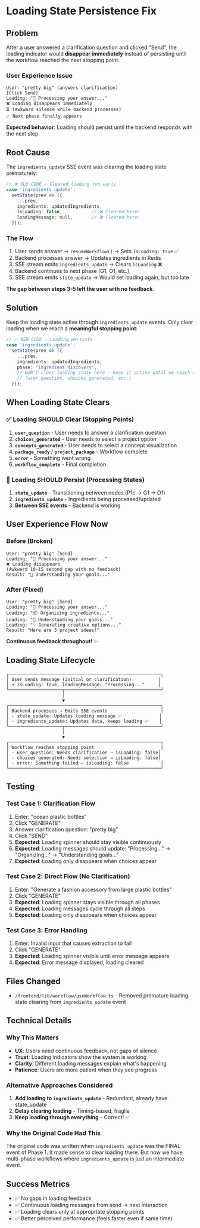 # Loading State Persistence Fix

## Problem
After a user answered a clarification question and clicked "Send", the loading indicator would **disappear immediately** instead of persisting until the workflow reached the next stopping point.

### User Experience Issue
```
User: "pretty big" (answers clarification)
[Click Send]
Loading: "💭 Processing your answer..." 
❌ Loading disappears immediately
⏳ (awkward silence while backend processes)
✅ Next phase finally appears
```

**Expected behavior**: Loading should persist until the backend responds with the next step.

## Root Cause

The `ingredients_update` SSE event was clearing the loading state prematurely:

```typescript
// ❌ OLD CODE - Cleared loading too early
case 'ingredients_update':
  setState(prev => ({
    ...prev,
    ingredients: updatedIngredients,
    isLoading: false,           // ❌ Cleared here!
    loadingMessage: null,       // ❌ Cleared here!
  }));
```

### The Flow
1. User sends answer → `resumeWorkflow()` → Sets `isLoading: true` ✅
2. Backend processes answer → Updates ingredients in Redis
3. SSE stream emits `ingredients_update` → Clears `isLoading` ❌
4. Backend continues to next phase (G1, O1, etc.)
5. SSE stream emits `state_update` → Would set loading again, but too late

**The gap between steps 3-5 left the user with no feedback.**

## Solution

Keep the loading state active through `ingredients_update` events. Only clear loading when we reach a **meaningful stopping point**:

```typescript
// ✅ NEW CODE - Loading persists
case 'ingredients_update':
  setState(prev => ({
    ...prev,
    ingredients: updatedIngredients,
    phase: 'ingredient_discovery',
    // DON'T clear loading state here - keep it active until we reach a stopping point
    // (user_question, choices_generated, etc.)
  }));
```

## When Loading State Clears

### ✅ Loading SHOULD Clear (Stopping Points)
1. **`user_question`** - User needs to answer a clarification question
2. **`choices_generated`** - User needs to select a project option
3. **`concepts_generated`** - User needs to select a concept visualization
4. **`package_ready`** / **`project_package`** - Workflow complete
5. **`error`** - Something went wrong
6. **`workflow_complete`** - Final completion

### 🔄 Loading SHOULD Persist (Processing States)
1. **`state_update`** - Transitioning between nodes (P1c → G1 → O1)
2. **`ingredients_update`** - Ingredients being processed/updated
3. **Between SSE events** - Backend is working

## User Experience Flow Now

### Before (Broken)
```
User: "pretty big" [Send]
Loading: "💭 Processing your answer..."
❌ Loading disappears
(Awkward 10-15 second gap with no feedback)
Result: "🎯 Understanding your goals..."
```

### After (Fixed)
```
User: "pretty big" [Send]
Loading: "💭 Processing your answer..."
Loading: "📦 Organizing ingredients..."
Loading: "🎯 Understanding your goals..."
Loading: "💡 Generating creative options..."
Result: "Here are 3 project ideas!"
```

**Continuous feedback throughout!** ✨

## Loading State Lifecycle

```
┌─────────────────────────────────────────────────────────┐
│ User sends message (initial or clarification)          │
│ → isLoading: true, loadingMessage: "Processing..."     │
└────────────────────┬────────────────────────────────────┘
                     │
                     ▼
┌─────────────────────────────────────────────────────────┐
│ Backend processes → Emits SSE events                    │
│ - state_update: Updates loading message ✅              │
│ - ingredients_update: Updates data, keeps loading ✅    │
└────────────────────┬────────────────────────────────────┘
                     │
                     ▼
┌─────────────────────────────────────────────────────────┐
│ Workflow reaches stopping point                         │
│ - user_question: Needs clarification → isLoading: false│
│ - choices_generated: Needs selection → isLoading: false│
│ - error: Something failed → isLoading: false            │
└─────────────────────────────────────────────────────────┘
```

## Testing

### Test Case 1: Clarification Flow
1. Enter: "ocean plastic bottles"
2. Click "GENERATE"
3. Answer clarification question: "pretty big"
4. Click "SEND"
5. **Expected**: Loading spinner should stay visible continuously
6. **Expected**: Loading messages should update: "Processing..." → "Organizing..." → "Understanding goals..."
7. **Expected**: Loading only disappears when choices appear

### Test Case 2: Direct Flow (No Clarification)
1. Enter: "Generate a fashion accessory from large plastic bottles"
2. Click "GENERATE"
3. **Expected**: Loading spinner stays visible through all phases
4. **Expected**: Loading messages cycle through all steps
5. **Expected**: Loading only disappears when choices appear

### Test Case 3: Error Handling
1. Enter: Invalid input that causes extraction to fail
2. Click "GENERATE"
3. **Expected**: Loading spinner visible until error message appears
4. **Expected**: Error message displayed, loading cleared

## Files Changed
- `/frontend/lib/workflow/useWorkflow.ts` - Removed premature loading state clearing from `ingredients_update` event

## Technical Details

### Why This Matters
- **UX**: Users need continuous feedback, not gaps of silence
- **Trust**: Loading indicators show the system is working
- **Clarity**: Different loading messages explain what's happening
- **Patience**: Users are more patient when they see progress

### Alternative Approaches Considered
1. **Add loading to `ingredients_update`** - Redundant, already have state_update
2. **Delay clearing loading** - Timing-based, fragile
3. **Keep loading through everything** - Correct! ✅

### Why the Original Code Had This
The original code was written when `ingredients_update` was the FINAL event of Phase 1. It made sense to clear loading there. But now we have multi-phase workflows where `ingredients_update` is just an intermediate event.

## Success Metrics
- ✅ No gaps in loading feedback
- ✅ Continuous loading messages from send → next interaction
- ✅ Loading clears only at appropriate stopping points
- ✅ Better perceived performance (feels faster even if same time)

